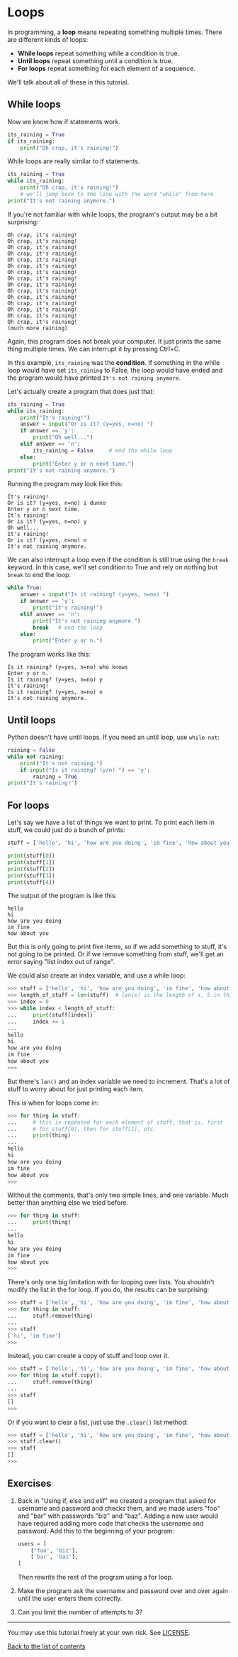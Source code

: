 # Loops

In programming, a **loop** means repeating something multiple times.
There are different kinds of loops:

- **While loops** repeat something while a condition is true.
- **Until loops** repeat something until a condition is true.
- **For loops** repeat something for each element of a sequence.

We'll talk about all of these in this tutorial.

## While loops

Now we know how if statements work.

```py
its_raining = True
if its_raining:
    print("Oh crap, it's raining!")
```

While loops are really similar to if statements. 

```py
its_raining = True
while its_raining:
    print("Oh crap, it's raining!")
    # we'll jump back to the line with the word "while" from here
print("It's not raining anymore.")
```

If you're not familiar with while loops, the program's output may be a
bit surprising:

    Oh crap, it's raining!
    Oh crap, it's raining!
    Oh crap, it's raining!
    Oh crap, it's raining!
    Oh crap, it's raining!
    Oh crap, it's raining!
    Oh crap, it's raining!
    Oh crap, it's raining!
    Oh crap, it's raining!
    Oh crap, it's raining!
    Oh crap, it's raining!
    Oh crap, it's raining!
    Oh crap, it's raining!
    Oh crap, it's raining!
    Oh crap, it's raining!
    (much more raining)

Again, this program does not break your computer. It just prints the
same thing multiple times. We can interrupt it by pressing Ctrl+C.

In this example, `its_raining` was the **condition**. If something in
the while loop would have set `its_raining` to False, the loop would
have ended and the program would have printed `It's not raining anymore`.

Let's actually create a program that does just that:

```py
its_raining = True
while its_raining:
    print("It's raining!")
    answer = input("Or is it? (y=yes, n=no) ")
    if answer == 'y':
        print("Oh well...")
    elif answer == 'n':
        its_raining = False     # end the while loop
    else:
        print("Enter y or n next time.")
print("It's not raining anymore.")
```

Running the program may look like this:

    It's raining!
    Or is it? (y=yes, n=no) i dunno
    Enter y or n next time.
    It's raining!
    Or is it? (y=yes, n=no) y
    Oh well...
    It's raining!
    Or is it? (y=yes, n=no) n
    It's not raining anymore.

We can also interrupt a loop even if the condition is still true using
the `break` keyword. In this case, we'll set condition to True and rely
on nothing but `break` to end the loop.

```py
while True:
    answer = input("Is it raining? (y=yes, n=no) ")
    if answer == 'y':
        print("It's raining!")
    elif answer == 'n':
        print("It's not raining anymore.")
        break   # end the loop
    else:
        print("Enter y or n.")
```

The program works like this:

    Is it raining? (y=yes, n=no) who knows              
    Enter y or n.
    Is it raining? (y=yes, n=no) y
    It's raining!
    Is it raining? (y=yes, n=no) n
    It's not raining anymore.

## Until loops

Python doesn't have until loops. If you need an until loop, use
`while not`:

```py
raining = False
while not raining:
    print("It's not raining.")
    if input("Is it raining? (y/n) ") == 'y':
        raining = True
print("It's raining!")
```

## For loops

Let's say we have a list of things we want to print. To print each item
in stuff, we could just do a bunch of prints:

```py
stuff = ['hello', 'hi', 'how are you doing', 'im fine', 'how about you']

print(stuff[0])
print(stuff[1])
print(stuff[2])
print(stuff[3])
print(stuff[4])
```

The output of the program is like this:

    hello
    hi
    how are you doing
    im fine
    how about you

But this is only going to print five items, so if we add something to
stuff, it's not going to be printed. Or if we remove something from
stuff, we'll get an error saying "list index out of range".

We could also create an index variable, and use a while loop:

```py
>>> stuff = ['hello', 'hi', 'how are you doing', 'im fine', 'how about you']
>>> length_of_stuff = len(stuff)  # len(x) is the length of x, 5 in this case
>>> index = 0
>>> while index < length_of_stuff:
...     print(stuff[index])
...     index += 1
... 
hello
hi
how are you doing
im fine
how about you
>>> 
```

But there's `len()` and an index variable we need to increment. That's
a lot of stuff to worry about for just printing each item.

This is when for loops come in:

```py
>>> for thing in stuff:
...     # this is repeated for each element of stuff, that is, first
...     # for stuff[0], then for stuff[1], etc.
...     print(thing)
... 
hello
hi
how are you doing
im fine
how about you
>>> 
```

Without the comments, that's only two simple lines, and one variable.
Much better than anything else we tried before.

```py
>>> for thing in stuff:
...     print(thing)
... 
hello
hi
how are you doing
im fine
how about you
>>> 
```

There's only one big limitation with for looping over lists. You
shouldn't modify the list in the for loop. If you do, the results can
be surprising:

```py
>>> stuff = ['hello', 'hi', 'how are you doing', 'im fine', 'how about you']
>>> for thing in stuff:
...     stuff.remove(thing)
... 
>>> stuff
['hi', 'im fine']
>>> 
```

Instead, you can create a copy of stuff and loop over it.

```py
>>> stuff = ['hello', 'hi', 'how are you doing', 'im fine', 'how about you']
>>> for thing in stuff.copy():
...     stuff.remove(thing)
... 
>>> stuff
[]
>>> 
```

Or if you want to clear a list, just use the `.clear()` list method:

```py
>>> stuff = ['hello', 'hi', 'how are you doing', 'im fine', 'how about you']
>>> stuff.clear()
>>> stuff
[]
>>> 
```

## Exercises

1. Back in "Using if, else and elif" we created a program that asked
    for username and password and checks them, and we made users "foo"
    and "bar" with passwords "biz" and "baz". Adding a new user would
    have required adding more code that checks the username and
    password. Add this to the beginning of your program:

    ```py
    users = [
        ['foo', 'biz'],
        ['bar', 'baz'],
    ]
    ```

    Then rewrite the rest of the program using a for loop.

2. Make the program ask the username and password over and over again
    until the user enters them correctly.

3. Can you limit the number of attempts to 3?

***

You may use this tutorial freely at your own risk. See [LICENSE](LICENSE).

[Back to the list of contents](README.md)
